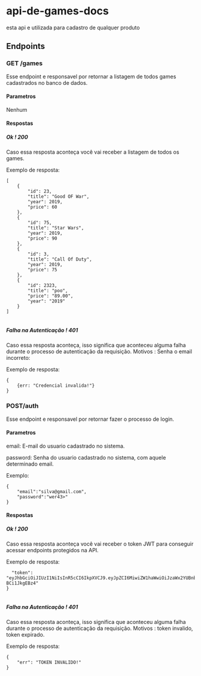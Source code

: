 # api-de-games-docs
esta api e utilizada para cadastro de qualquer produto
## Endpoints
### GET /games
Esse endpoint e responsavel por retornar a listagem de todos games cadastrados no banco de dados.
#### Parametros
Nenhum
#### Respostas
##### Ok ! 200
Caso essa resposta aconteça você vai receber a listagem de todos os games.

Exemplo de resposta:
```
[
    {
        "id": 23,
        "title": "Good OF War",
        "year": 2019,
        "price": 60
    },
    {
        "id": 75,
        "title": "Star Wars",
        "year": 2019,
        "price": 90
    },
    {
        "id": 3,
        "title": "Call Of Duty",
        "year": 2019,
        "price": 75
    },
    {
        "id": 2323,
        "title": "poo",
        "price": "89.00",
        "year": "2019"
    }
]


```
##### Falha na Autenticação ! 401
Caso essa resposta aconteça, isso significa que aconteceu alguma falha durante o processo de autenticação da requisição. Motivos : Senha o email incorreto: 

Exemplo de resposta:
```
{
    {err: "Credencial invalida!"}
}

```

### POST/auth
Esse endpoint e responsavel por retornar fazer o processo de login.
#### Parametros
email: E-mail do usuario cadastrado no sistema.

password: Senha do usuario cadastrado no sistema, com aquele determinado email.

Exemplo:
```
{
	"email":"silva@gmail.com",
	"password":"wer43>"
} 
```
#### Respostas
##### Ok ! 200
Caso essa resposta aconteça você vai receber o token JWT para conseguir acessar endpoints protegidos na API.

Exemplo de resposta:
```
  "token": "eyJhbGciOiJIUzI1NiIsInR5cCI6IkpXVCJ9.eyJpZCI6MiwiZW1haWwiOiJzaWx2YUBnbWFpbC5jb20iLCJpYXQiOjE1OTIxODcxODYsImV4cCI6MTU5MjM1OTk4Nn0.dHgfWQeTGiMfwyR_uCxWUFeyznAlAZU-BCi1JkgEBz4"
}
 
```
##### Falha na Autenticação ! 401
Caso essa resposta aconteça, isso significa que aconteceu alguma falha durante o processo de autenticação da requisição. Motivos : token invalido, token expirado.

Exemplo de resposta:
```
{
    "err": "TOKEN INVALIDO!"
}

```
